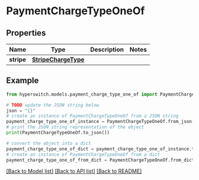 # PaymentChargeTypeOneOf


## Properties

Name | Type | Description | Notes
------------ | ------------- | ------------- | -------------
**stripe** | [**StripeChargeType**](StripeChargeType.md) |  | 

## Example

```python
from hyperswitch.models.payment_charge_type_one_of import PaymentChargeTypeOneOf

# TODO update the JSON string below
json = "{}"
# create an instance of PaymentChargeTypeOneOf from a JSON string
payment_charge_type_one_of_instance = PaymentChargeTypeOneOf.from_json(json)
# print the JSON string representation of the object
print(PaymentChargeTypeOneOf.to_json())

# convert the object into a dict
payment_charge_type_one_of_dict = payment_charge_type_one_of_instance.to_dict()
# create an instance of PaymentChargeTypeOneOf from a dict
payment_charge_type_one_of_from_dict = PaymentChargeTypeOneOf.from_dict(payment_charge_type_one_of_dict)
```
[[Back to Model list]](../README.md#documentation-for-models) [[Back to API list]](../README.md#documentation-for-api-endpoints) [[Back to README]](../README.md)


